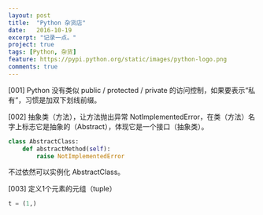 ```yaml
---
layout: post
title:  "Python 杂货店"
date:   2016-10-19
excerpt: "记录一点。"
project: true
tags: [Python, 杂货]
feature: https://pypi.python.org/static/images/python-logo.png
comments: true
---
```

[001] Python 没有类似 public / protected / private 的访问控制，如果要表示“私有”，习惯是加双下划线前缀。

[002] 抽象类（方法），让方法抛出异常 NotImplementedError，在类（方法）名字上标志它是抽象的（Abstract），体现它是一个接口（抽象类）。
``` python
class AbstractClass:  
    def abstractMethod(self): 
    	raise NotImplementedError  
```
不过依然可以实例化 AbstractClass。

[003] 定义1个元素的元组（tuple）
``` python
t = (1,) 
```

